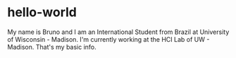 # hello-world

My name is Bruno and I am an International Student from Brazil at University of Wisconsin - Madison. I'm currently working at the HCI Lab of UW - Madison. That's my basic info.
